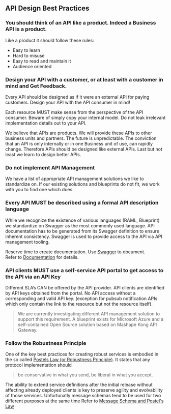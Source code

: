 ## API Design Best Practices

### You should think of an API like a product. Indeed a Business API is a product.

Like a product it should follow these rules:  

- Easy to learn  
- Hard to misuse
- Easy to read and maintain it
- Audience oriented

### Design your API with a customer, or at least with a customer in mind and Get Feedback.

Every API should be designed as if it were an external API for paying customers.
Design your API with the API consumer in mind!

Each resource MUST make sense from the perspective of the API consumer. Beware of simply copy your internal model. Do not leak irrelevant implementation details out to your API.

We believe that APIs are products. We will provide these APIs to other business units and partners.
The future is unpredictable. The conviction that an API is only internally or in one Business unit of use, can rapidly change.
Therefore APIs should be designed like external APIs. Last but not least we learn to design better APIs.

### Do not implement API Management

We have a list of appropriate API management solutions we like to standardize on. If our existing solutions and blueprints do not fit, we work with you to find one which does.

### Every API MUST be described using a formal API description language

While we recognize the existence of various languages (RAML, Blueprint) we standardize on Swagger as the most commonly used language. 
API documentation has to be generated from its Swagger definition to ensure inherent consistency. Swagger is used to provide access to the API via API management tooling. 

Reserve time to create documentation. Use [Swagger](http://swagger.io/) to document.   
Refer to [Documentation](documentation.md) for details.

### API clients MUST use a self-service API portal to get access to the API via an API Key

Different SLA’s CAN be offered by the API provider. API clients are identified by API keys obtained from the portal. 
No API access without a corresponding and valid API key. (exception for pubsub notification APIs which only contain the link to the resource but not the resource itself).
	
> We are currently investigating different API management solution to support this requirement. A blueprint exists for Microsoft Azure and a self-contained Open Source solution based on Mashape Kong API Gateway.
	
### Follow the Robustness Principle

One of the key best practices for creating robust services is embodied in the so called [Postels Law (or Robustness Principle)](https://en.wikipedia.org/wiki/Robustness_principle). It states that any protocol implementation should

> be conservative in what you send, be liberal in what you accept.

The ability to extend service definitions after the initial release without affecting already deployed clients is key to preserve agility and evolvability of those services.
Unfortunatly message schemas tend to be used for two different purposes at the same time
Refer to [Message Schema and Postel's Law](message-schema.md)
 
